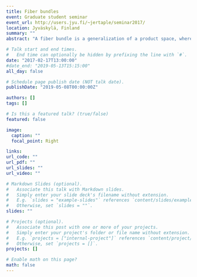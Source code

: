 ```yaml
---
title: Fiber bundles
event: Graduate student seminar
event_url: http://users.jyu.fi/~jertaple/seminar2017/
location: Jyväskylä, Finland
summary: ""
abstract: "A fiber bundle is a generalization of a product space, where one of the projections is sacrificed in order to accommodate a more interesting topological structure. Bundles supply both a wealth of examples of non-trivial topological spaces, and a convenient framework for many concepts, e.g. for vectors and derivatives on smooth manifolds. In this talk, I will give a condensed overview on the basics of the topic, and present ways to define some classical objects through the language of bundles."

# Talk start and end times.
#   End time can optionally be hidden by prefixing the line with `#`.
date: "2017-02-17T13:00:00"
#date_end: "2019-05-13T15:15:00"
all_day: false

# Schedule page publish date (NOT talk date).
publishDate: "2019-05-08T00:00:00Z"

authors: []
tags: []

# Is this a featured talk? (true/false)
featured: false

image:
  caption: ""
  focal_point: Right

links:
url_code: ""
url_pdf: ""
url_slides: ""
url_video: ""

# Markdown Slides (optional).
#   Associate this talk with Markdown slides.
#   Simply enter your slide deck's filename without extension.
#   E.g. `slides = "example-slides"` references `content/slides/example-slides.md`.
#   Otherwise, set `slides = ""`.
slides: ""

# Projects (optional).
#   Associate this post with one or more of your projects.
#   Simply enter your project's folder or file name without extension.
#   E.g. `projects = ["internal-project"]` references `content/project/deep-learning/index.md`.
#   Otherwise, set `projects = []`.
projects: []

# Enable math on this page?
math: false
---
```

